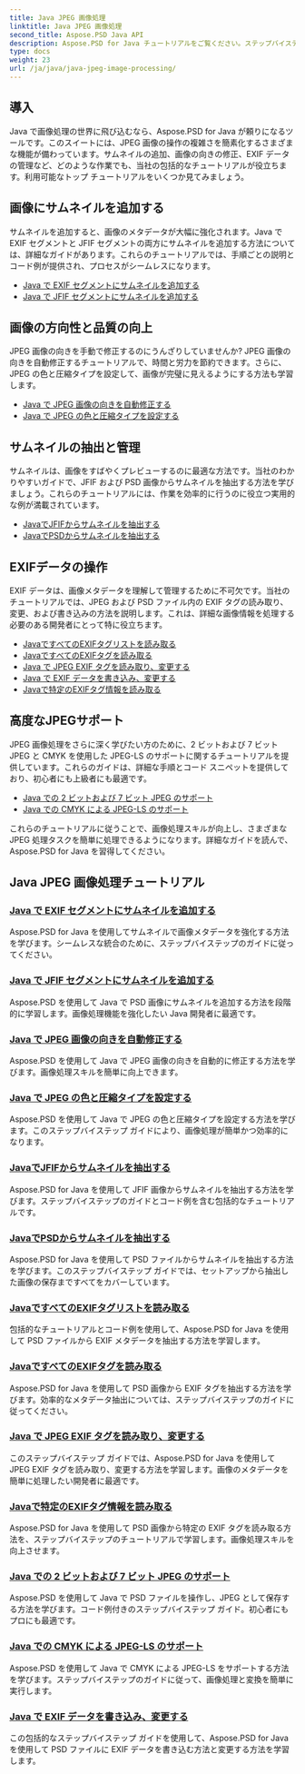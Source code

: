 ```yaml
---
title: Java JPEG 画像処理
linktitle: Java JPEG 画像処理
second_title: Aspose.PSD Java API
description: Aspose.PSD for Java チュートリアルをご覧ください。ステップバイステップのガイドとコード例を使用して、EXIF、JFIF、JPEG 処理などを処理する方法を学習します。
type: docs
weight: 23
url: /ja/java/java-jpeg-image-processing/
---
```


## 導入

Java で画像処理の世界に飛び込むなら、Aspose.PSD for Java が頼りになるツールです。このスイートには、JPEG 画像の操作の複雑さを簡素化するさまざまな機能が備わっています。サムネイルの追加、画像の向きの修正、EXIF データの管理など、どのような作業でも、当社の包括的なチュートリアルが役立ちます。利用可能なトップ チュートリアルをいくつか見てみましょう。

## 画像にサムネイルを追加する

サムネイルを追加すると、画像のメタデータが大幅に強化されます。Java で EXIF セグメントと JFIF セグメントの両方にサムネイルを追加する方法については、詳細なガイドがあります。これらのチュートリアルでは、手順ごとの説明とコード例が提供され、プロセスがシームレスになります。

- [Java で EXIF セグメントにサムネイルを追加する](./add-thumbnail-to-exif-segment-java/)
- [Java で JFIF セグメントにサムネイルを追加する](./add-thumbnail-to-jfif-segment-java/)

## 画像の方向性と品質の向上

JPEG 画像の向きを手動で修正するのにうんざりしていませんか? JPEG 画像の向きを自動修正するチュートリアルで、時間と労力を節約できます。さらに、JPEG の色と圧縮タイプを設定して、画像が完璧に見えるようにする方法も学習します。

- [Java で JPEG 画像の向きを自動修正する](./auto-correct-jpeg-image-orientation-java/)
- [Java で JPEG の色と圧縮タイプを設定する](./set-jpeg-color-compression-type-java/)

## サムネイルの抽出と管理

サムネイルは、画像をすばやくプレビューするのに最適な方法です。当社のわかりやすいガイドで、JFIF および PSD 画像からサムネイルを抽出する方法を学びましょう。これらのチュートリアルには、作業を効率的に行うのに役立つ実用的な例が満載されています。

- [JavaでJFIFからサムネイルを抽出する](./extract-thumbnail-from-jfif-java/)
- [JavaでPSDからサムネイルを抽出する](./extract-thumbnail-from-psd-java/)

## EXIFデータの操作

EXIF データは、画像メタデータを理解して管理するために不可欠です。当社のチュートリアルでは、JPEG および PSD ファイル内の EXIF タグの読み取り、変更、および書き込みの方法を説明します。これは、詳細な画像情報を処理する必要のある開発者にとって特に役立ちます。

- [JavaですべてのEXIFタグリストを読み取る](./read-all-exif-tag-list-java/)
- [JavaですべてのEXIFタグを読み取る](./read-all-exif-tags-java/)
- [Java で JPEG EXIF タグを読み取り、変更する](./read-modify-jpeg-exif-tags-java/)
- [Java で EXIF データを書き込み、変更する](./write-modify-exif-data-java/)
- [Javaで特定のEXIFタグ情報を読み取る](./read-specific-exif-tags-info-java/)

## 高度なJPEGサポート

JPEG 画像処理をさらに深く学びたい方のために、2 ビットおよび 7 ビット JPEG と CMYK を使用した JPEG-LS のサポートに関するチュートリアルを提供しています。これらのガイドは、詳細な手順とコード スニペットを提供しており、初心者にも上級者にも最適です。

- [Java での 2 ビットおよび 7 ビット JPEG のサポート](./support-2-7-bits-jpeg-java/)
- [Java での CMYK による JPEG-LS のサポート](./support-jpeg-ls-cmyk-java/)

これらのチュートリアルに従うことで、画像処理スキルが向上し、さまざまな JPEG 処理タスクを簡単に処理できるようになります。詳細なガイドを読んで、Aspose.PSD for Java を習得してください。
## Java JPEG 画像処理チュートリアル
### [Java で EXIF セグメントにサムネイルを追加する](./add-thumbnail-to-exif-segment-java/)
Aspose.PSD for Java を使用してサムネイルで画像メタデータを強化する方法を学びます。シームレスな統合のために、ステップバイステップのガイドに従ってください。
### [Java で JFIF セグメントにサムネイルを追加する](./add-thumbnail-to-jfif-segment-java/)
Aspose.PSD を使用して Java で PSD 画像にサムネイルを追加する方法を段階的に学習します。画像処理機能を強化したい Java 開発者に最適です。
### [Java で JPEG 画像の向きを自動修正する](./auto-correct-jpeg-image-orientation-java/)
Aspose.PSD を使用して Java で JPEG 画像の向きを自動的に修正する方法を学びます。画像処理スキルを簡単に向上できます。
### [Java で JPEG の色と圧縮タイプを設定する](./set-jpeg-color-compression-type-java/)
Aspose.PSD を使用して Java で JPEG の色と圧縮タイプを設定する方法を学びます。このステップバイステップ ガイドにより、画像処理が簡単かつ効率的になります。
### [JavaでJFIFからサムネイルを抽出する](./extract-thumbnail-from-jfif-java/)
Aspose.PSD for Java を使用して JFIF 画像からサムネイルを抽出する方法を学びます。ステップバイステップのガイドとコード例を含む包括的なチュートリアルです。
### [JavaでPSDからサムネイルを抽出する](./extract-thumbnail-from-psd-java/)
Aspose.PSD for Java を使用して PSD ファイルからサムネイルを抽出する方法を学びます。このステップバイステップ ガイドでは、セットアップから抽出した画像の保存まですべてをカバーしています。
### [JavaですべてのEXIFタグリストを読み取る](./read-all-exif-tag-list-java/)
包括的なチュートリアルとコード例を使用して、Aspose.PSD for Java を使用して PSD ファイルから EXIF メタデータを抽出する方法を学習します。
### [JavaですべてのEXIFタグを読み取る](./read-all-exif-tags-java/)
Aspose.PSD for Java を使用して PSD 画像から EXIF タグを抽出する方法を学びます。効率的なメタデータ抽出については、ステップバイステップのガイドに従ってください。
### [Java で JPEG EXIF タグを読み取り、変更する](./read-modify-jpeg-exif-tags-java/)
このステップバイステップ ガイドでは、Aspose.PSD for Java を使用して JPEG EXIF タグを読み取り、変更する方法を学習します。画像のメタデータを簡単に処理したい開発者に最適です。
### [Javaで特定のEXIFタグ情報を読み取る](./read-specific-exif-tags-info-java/)
Aspose.PSD for Java を使用して PSD 画像から特定の EXIF タグを読み取る方法を、ステップバイステップのチュートリアルで学習します。画像処理スキルを向上させます。
### [Java での 2 ビットおよび 7 ビット JPEG のサポート](./support-2-7-bits-jpeg-java/)
Aspose.PSD を使用して Java で PSD ファイルを操作し、JPEG として保存する方法を学びます。コード例付きのステップバイステップ ガイド。初心者にもプロにも最適です。
### [Java での CMYK による JPEG-LS のサポート](./support-jpeg-ls-cmyk-java/)
Aspose.PSD を使用して Java で CMYK による JPEG-LS をサポートする方法を学びます。ステップバイステップのガイドに従って、画像処理と変換を簡単に実行します。
### [Java で EXIF データを書き込み、変更する](./write-modify-exif-data-java/)
この包括的なステップバイステップ ガイドを使用して、Aspose.PSD for Java を使用して PSD ファイルに EXIF データを書き込む方法と変更する方法を学習します。